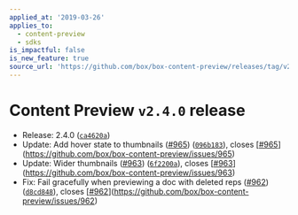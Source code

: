 ```yaml
---
applied_at: '2019-03-26'
applies_to:
  - content-preview
  - sdks
is_impactful: false
is_new_feature: true
source_url: 'https://github.com/box/box-content-preview/releases/tag/v2.4.0'
---
```


# Content Preview `v2.4.0` release


* Release: 2.4.0 ([`ca4620a`](https://github.com/box/box-content-preview/commit[`ca4620a`](https://github.com/box/box-content-preview/commit/ca4620a)))
* Update: Add hover state to thumbnails ([#965](https://github.com/box/box-content-preview/pull/965)) ([`096b183`](https://github.com/box/box-content-preview/commit[`096b183`](https://github.com/box/box-content-preview/commit/096b183))), closes [[#965](https://github.com/box/box-content-preview/pull/965)](https://github.com/box/box-content-preview/issues/965)
* Update: Wider thumbnails ([#963](https://github.com/box/box-content-preview/pull/963)) ([`6f2200a`](https://github.com/box/box-content-preview/commit[`6f2200a`](https://github.com/box/box-content-preview/commit/6f2200a))), closes [[#963](https://github.com/box/box-content-preview/pull/963)](https://github.com/box/box-content-preview/issues/963)
* Fix: Fail gracefully when previewing a doc with deleted reps ([#962](https://github.com/box/box-content-preview/pull/962)) ([`d8cd848`](https://github.com/box/box-content-preview/commit[`d8cd848`](https://github.com/box/box-content-preview/commit/d8cd848))), closes [[#962](https://github.com/box/box-content-preview/pull/962)](https://github.com/box/box-content-preview/issues/962)



